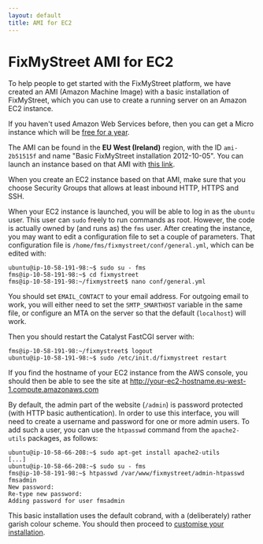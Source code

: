 ```yaml
---
layout: default
title: AMI for EC2
---
```


# FixMyStreet AMI for EC2

To help people to get started with the FixMyStreet platform, we have
created an AMI (Amazon Machine Image) with a basic installation of
FixMyStreet, which you can use to create a running server on an Amazon
EC2 instance.

If you haven't used Amazon Web Services before, then you can get a
Micro instance which will be [free for a
year](http://aws.amazon.com/free/).

The AMI can be found in the **EU West (Ireland)** region, with the ID
`ami-2b51515f` and name "Basic FixMyStreet installation 2012-10-05".
You can launch an instance based on that AMI with
[this link](https://console.aws.amazon.com/ec2/home?region=eu-west-1#launchAmi=ami-2b51515f).

When you create an EC2 instance based on that AMI, make sure that you
choose Security Groups that allows at least inbound HTTP, HTTPS and
SSH.

When your EC2 instance is launched, you will be able to log in as the
`ubuntu` user.  This user can `sudo` freely to run commands as root.
However, the code is actually owned by (and runs as) the `fms` user.
After creating the instance, you may want to edit a configuration
file to set a couple of parameters.  That configuration file is
`/home/fms/fixmystreet/conf/general.yml`, which can be edited with:

    ubuntu@ip-10-58-191-98:~$ sudo su - fms
    fms@ip-10-58-191-98:~$ cd fixmystreet
    fms@ip-10-58-191-98:~/fixmystreet$ nano conf/general.yml

You should set `EMAIL_CONTACT` to your email address.  For outgoing
email to work, you will either need to set the `SMTP_SMARTHOST`
variable in the same file, or configure an MTA on the server so that
the default (`localhost`) will work.

Then you should restart the Catalyst FastCGI server with:

    fms@ip-10-58-191-98:~/fixmystreet$ logout
    ubuntu@ip-10-58-191-98:~$ sudo /etc/init.d/fixmystreet restart

If you find the hostname of your EC2 instance from the AWS console,
you should then be able to see the site at http://your-ec2-hostname.eu-west-1.compute.amazonaws.com

By default, the admin part of the website (`/admin`) is password
protected (with HTTP basic authentication).  In order to use this
interface, you will need to create a username and password for one or
more admin users.  To add such a user, you can use the `htpasswd`
command from the `apache2-utils` packages, as follows:

    ubuntu@ip-10-58-66-208:~$ sudo apt-get install apache2-utils
    [...]
    ubuntu@ip-10-58-66-208:~$ sudo su - fms
    fms@ip-10-58-191-98:~$ htpasswd /var/www/fixmystreet/admin-htpasswd fmsadmin
    New password:
    Re-type new password:
    Adding password for user fmsadmin

This basic installation uses the default cobrand, with a
(deliberately) rather garish colour scheme.  You should then proceed
to [customise your installation](/customising/).

